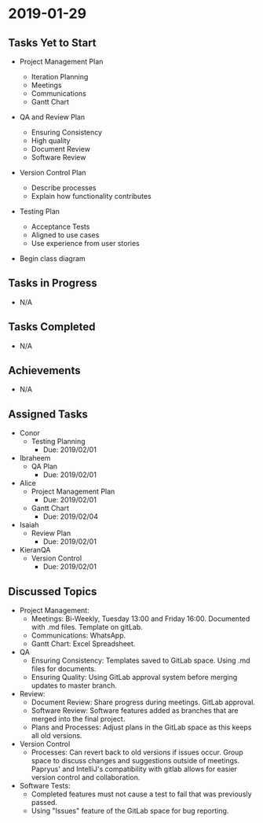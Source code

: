 # 2019-01-29

## Tasks Yet to Start

* Project Management Plan
    * Iteration Planning
    * Meetings
    * Communications
    * Gantt Chart
* QA and Review Plan
    * Ensuring Consistency
    * High quality
    * Document Review
    * Software Review
* Version Control Plan
    * Describe processes
    * Explain how functionality contributes
* Testing Plan
    * Acceptance Tests
    * Aligned to use cases
    * Use experience from user stories


* Begin class diagram

## Tasks in Progress

* N/A

## Tasks Completed

* N/A

## Achievements

* N/A
    
## Assigned Tasks

* Conor
    * Testing Planning
        * Due: 2019/02/01
* Ibraheem
    * QA Plan
        * Due: 2019/02/01
* Alice
    * Project Management Plan
        * Due: 2019/02/01
    * Gantt Chart
        * Due: 2019/02/04
* Isaiah
    * Review Plan
        * Due: 2019/02/01
* KieranQA
    * Version Control
        * Due: 2019/02/01
## Discussed Topics

* Project Management: 
    * Meetings: Bi-Weekly, Tuesday 13:00 and Friday 16:00. Documented with .md files. Template on gitLab. 
    * Communications: WhatsApp. 
    * Gantt Chart: Excel Spreadsheet. 
* QA
    * Ensuring Consistency: Templates saved to GitLab space. Using .md files for documents.
    * Ensuring Quality: Using GitLab approval system before merging updates to master branch.
* Review: 
    * Document Review: Share progress during meetings. GitLab approval.
    * Software Review: Software features added as branches that are merged into the final project.
    * Plans and Processes: Adjust plans in the GitLab space as this keeps all old versions. 
* Version Control
    * Processes: Can revert back to old versions if issues occur. Group space to discuss changes and suggestions outside of meetings. Papryus' and IntelliJ's compatibility with gitlab allows for easier version control and collaboration.
* Software Tests:
    * Completed features must not cause a test to fail that was previously passed. 
    * Using "Issues" feature of the GitLab space for bug reporting. 
    
